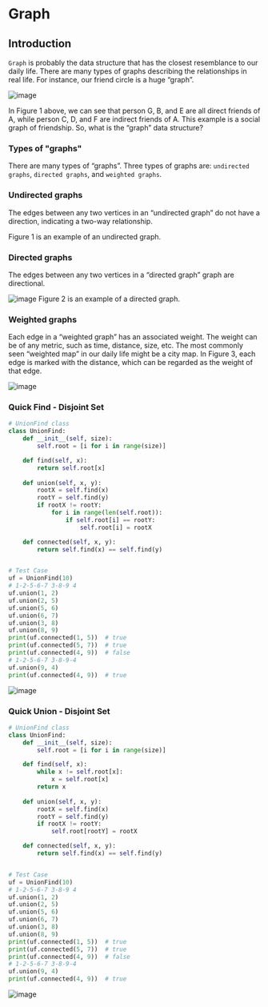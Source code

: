 # Graph

## Introduction

```Graph``` is probably the data structure that has the closest resemblance to our daily life. There are many types of graphs describing the relationships in real life. For instance, our friend circle is a huge “graph”.

![image](https://assets.leetcode.com/static_assets/explore/The_basic_of_graph_1.png)

In Figure 1 above, we can see that person G, B, and E are all direct friends of A, while person C, D, and F are indirect friends of A. This example is a social graph of friendship. So, what is the “graph” data structure?

### Types of "graphs"

There are many types of “graphs”. Three types of graphs are: ```undirected graphs```, ```directed graphs```, and ```weighted graphs```.

### Undirected graphs

The edges between any two vertices in an “undirected graph” do not have a direction, indicating a two-way relationship.

Figure 1 is an example of an undirected graph.

### Directed graphs

The edges between any two vertices in a “directed graph” graph are directional.

![image](https://assets.leetcode.com/static_assets/explore/The_basic_of_graph_2.png)
Figure 2 is an example of a directed graph.

### Weighted graphs

Each edge in a “weighted graph” has an associated weight. The weight can be of any metric, such as time, distance, size, etc. The most commonly seen “weighted map” in our daily life might be a city map. In Figure 3, each edge is marked with the distance, which can be regarded as the weight of that edge.

![image](https://assets.leetcode.com/static_assets/explore/The_basic_of_graph_3.png)

### Quick Find - Disjoint Set

```Python
# UnionFind class
class UnionFind:
    def __init__(self, size):
        self.root = [i for i in range(size)]

    def find(self, x):
        return self.root[x]
		
    def union(self, x, y):
        rootX = self.find(x)
        rootY = self.find(y)
        if rootX != rootY:
            for i in range(len(self.root)):
                if self.root[i] == rootY:
                    self.root[i] = rootX

    def connected(self, x, y):
        return self.find(x) == self.find(y)


# Test Case
uf = UnionFind(10)
# 1-2-5-6-7 3-8-9 4
uf.union(1, 2)
uf.union(2, 5)
uf.union(5, 6)
uf.union(6, 7)
uf.union(3, 8)
uf.union(8, 9)
print(uf.connected(1, 5))  # true
print(uf.connected(5, 7))  # true
print(uf.connected(4, 9))  # false
# 1-2-5-6-7 3-8-9-4
uf.union(9, 4)
print(uf.connected(4, 9))  # true
```

![image](https://user-images.githubusercontent.com/35042430/211098278-bb581e43-d3e7-474b-80ae-7b3520d136c0.png)

### Quick Union - Disjoint Set

```Python
# UnionFind class
class UnionFind:
    def __init__(self, size):
        self.root = [i for i in range(size)]

    def find(self, x):
        while x != self.root[x]:
            x = self.root[x]
        return x
		
    def union(self, x, y):
        rootX = self.find(x)
        rootY = self.find(y)
        if rootX != rootY:
            self.root[rootY] = rootX

    def connected(self, x, y):
        return self.find(x) == self.find(y)


# Test Case
uf = UnionFind(10)
# 1-2-5-6-7 3-8-9 4
uf.union(1, 2)
uf.union(2, 5)
uf.union(5, 6)
uf.union(6, 7)
uf.union(3, 8)
uf.union(8, 9)
print(uf.connected(1, 5))  # true
print(uf.connected(5, 7))  # true
print(uf.connected(4, 9))  # false
# 1-2-5-6-7 3-8-9-4
uf.union(9, 4)
print(uf.connected(4, 9))  # true
```

![image](https://user-images.githubusercontent.com/35042430/211108166-abe3bb4f-f42d-4118-94e7-5a6047496d7f.png)

